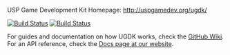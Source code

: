 USP Game Development Kit
Homepage: http://uspgamedev.org/ugdk/

[![Build Status](https://travis-ci.org/uspgamedev/ugdk.svg?branch=master)](https://travis-ci.org/uspgamedev/ugdk)
[![Build Status](https://travis-ci.org/uspgamedev/ugdk.svg?branch=dev)](https://travis-ci.org/uspgamedev/ugdk)

For guides and documentation on how UGDK works, check the [GitHub Wiki](https://github.com/uspgamedev/ugdk/wiki).
For an API reference, check the [Docs page at our website](http://uspgamedev.org/docs/).